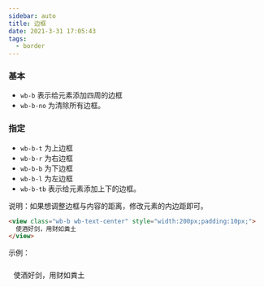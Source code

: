 ```yaml
---
sidebar: auto
title: 边框
date: 2021-3-31 17:05:43
tags:
  - border
---
```


### 基本

- `wb-b` 表示给元素添加四周的边框
- `wb-b-no` 为清除所有边框。

### 指定

- `wb-b-t` 为上边框
- `wb-b-r` 为右边框
- `wb-b-b` 为下边框
- `wb-b-l` 为左边框
- `wb-b-tb` 表示给元素添加上下的边框。

说明：如果想调整边框与内容的距离，修改元素的内边距即可。

```html
<view class="wb-b wb-text-center" style="width:200px;padding:10px;">
  使酒好剑，用财如粪土
</view>
```

示例：

<div class="wb-b wb-text-center" style="width:200px;padding:10px;">
	使酒好剑，用财如粪土
</div>
